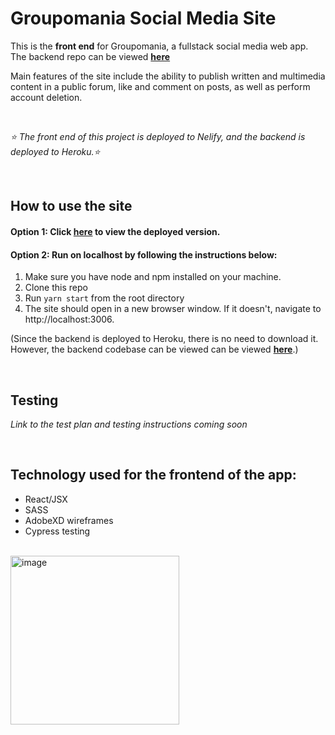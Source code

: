 # Groupomania Social Media Site

This is the **front end** for Groupomania, a fullstack social media web app. The backend repo can be viewed [**here**](https://github.com/basiltime/groupomania-server)

Main features of the site include the ability to publish written and multimedia content in a public forum, like and comment on posts, as well as perform account deletion.

<br>

*⭐️ The front end of this project is deployed to Nelify, and the backend is deployed to Heroku.⭐️*

<br>

## How to use the site ##

#### Option 1: Click [**here**](https://groupomania-site.netlify.app)  to view the deployed version. ####

#### Option 2: Run on localhost by following the instructions below: ####

1. Make sure you have node and npm installed on your machine.
2. Clone this repo
3. Run `yarn start` from the root directory
4. The site should open in a new browser window. If it doesn't, navigate to http://localhost:3006.

(Since the backend is deployed to Heroku, there is no need to download it. However, the backend codebase can be viewed can be viewed [**here**](https://github.com/basiltime/groupomania-server).)

<br>

## Testing ##


  *Link to the test plan and testing instructions coming soon*



<br>

## Technology used for the frontend of the app: ##


- React/JSX
- SASS
- AdobeXD wireframes
- Cypress testing
  

<br>

<img width="270" alt="image" src="https://user-images.githubusercontent.com/70965823/133868757-cb0ce9a0-fc3e-4825-a970-029cd22f78cb.png">


